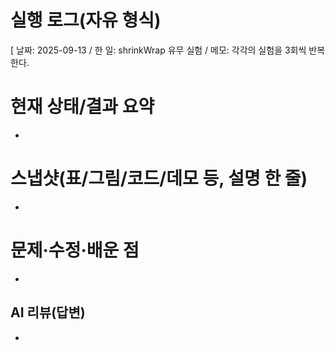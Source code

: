# 실행 로그(자유 형식)
[ 날짜: 2025-09-13 / 한 일: shrinkWrap 유무 실험 / 메모: 각각의 실험을 3회씩 반복한다.

# 현재 상태/결과 요약
- 

# 스냅샷(표/그림/코드/데모 등, 설명 한 줄)
- 

# 문제·수정·배운 점
- 



## AI 리뷰(답변)
- 
